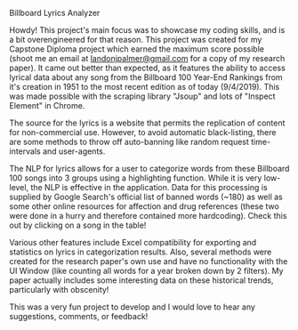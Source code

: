 Billboard Lyrics Analyzer

Howdy! This project's main focus was to showcase my coding skills, and is a bit overengineered for that reason. This project was created
for my Capstone Diploma project which earned the maximum score possible (shoot me an email at landonjpalmer@gmail.com for a copy of my research paper). It came out better than expected, as it features the ability to access lyrical data about any song from the Billboard 100 Year-End Rankings from it's creation in 1951 to the most recent edition as of today (9/4/2019). This was made possible with the scraping library "Jsoup" and lots of "Inspect Element" in Chrome.

The source for the lyrics is a website that permits the replication of content for non-commercial use. However, to avoid automatic black-listing, there are some methods to throw off auto-banning like random request time-intervals and user-agents.

The NLP for lyrics allows for a user to categorize words from these Billboard 100 songs into 3 groups using a highlighting function. While it is very low-level, the NLP is effective in the application. Data for this processing is supplied by Google Search's official list of banned words (~180) as well as some other online resources for affection and drug references (these two were done in a hurry and therefore contained more hardcoding). Check this out by clicking on a song in the table!

Various other features include Excel compatibility for exporting and statistics on lyrics in categorization results.
Also, several methods were created for the research paper's own use and have no functionality with the UI Window (like counting all words for a year broken down by 2 filters). My paper actually includes some interesting data on these historical trends, particularly with obscenity!

This was a very fun project to develop and I would love to hear any suggestions, comments, or feedback!
